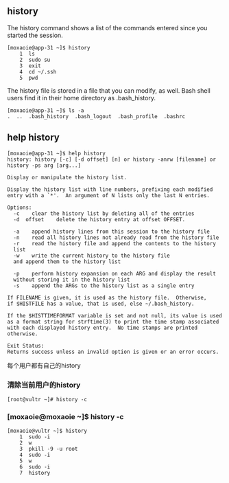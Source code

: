 ## history
The history command shows a list of the commands entered since you started the session.
```
[moxaoie@app-31 ~]$ history
    1  ls
    2  sudo su
    3  exit
    4  cd ~/.ssh
    5  pwd
```

The history file is stored in a file that you can modify, as well. Bash shell users find it in their home directory as .bash_history.


```
[moxaoie@app-31 ~]$ ls -a
.  ..  .bash_history  .bash_logout  .bash_profile  .bashrc
```

## help history
```
[moxaoie@app-31 ~]$ help history
history: history [-c] [-d offset] [n] or history -anrw [filename] or history -ps arg [arg...]

Display or manipulate the history list.

Display the history list with line numbers, prefixing each modified
entry with a `*'.  An argument of N lists only the last N entries.

Options:
  -c	clear the history list by deleting all of the entries
  -d  offset	delete the history entry at offset OFFSET.

  -a	append history lines from this session to the history file
  -n	read all history lines not already read from the history file
  -r	read the history file and append the contents to the history
  list
  -w	write the current history to the history file
  and append them to the history list

  -p	perform history expansion on each ARG and display the result
  without storing it in the history list
  -s	append the ARGs to the history list as a single entry

If FILENAME is given, it is used as the history file.  Otherwise,
if $HISTFILE has a value, that is used, else ~/.bash_history.

If the $HISTTIMEFORMAT variable is set and not null, its value is used
as a format string for strftime(3) to print the time stamp associated
with each displayed history entry.  No time stamps are printed otherwise.

Exit Status:
Returns success unless an invalid option is given or an error occurs.
```

每个用户都有自己的history
### 清除当前用户的history
```
[root@vultr ~]# history -c
```

### [moxaoie@moxaoie ~]$ history -c
```
[moxaoie@vultr ~]$ history
    1  sudo -i
    2  w
    3  pkill -9 -u root
    4  sudo -i
    5  w
    6  sudo -i
    7  history
```